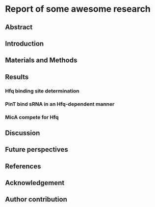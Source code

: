 # Report of some awesome research

## Abstract

## Introduction

## Materials and Methods

## Results

### Hfq binding site determination

### PinT bind sRNA in an Hfq-dependent manner

### MicA compete for Hfq 

## Discussion

## Future perspectives

## References

## Acknowledgement 

## Author contribution




